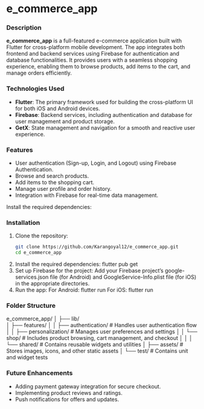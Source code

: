 # e_commerce_app

### Description

**e_commerce_app** is a full-featured e-commerce application built with Flutter for cross-platform mobile development. The app integrates both frontend and backend services using Firebase for authentication and database functionalities. It provides users with a seamless shopping experience, enabling them to browse products, add items to the cart, and manage orders efficiently.

### Technologies Used

- **Flutter**: The primary framework used for building the cross-platform UI for both iOS and Android devices.
- **Firebase**: Backend services, including authentication and database for user management and product storage.
- **GetX**: State management and navigation for a smooth and reactive user experience.

### Features

- User authentication (Sign-up, Login, and Logout) using Firebase Authentication.
- Browse and search products.
- Add items to the shopping cart.
- Manage user profile and order history.
- Integration with Firebase for real-time data management.


Install the required dependencies:
### Installation

1. Clone the repository:
   ```bash
   git clone https://github.com/Karangoyal12/e_commerce_app.git
   cd e_commerce_app

2. Install the required dependencies:
   flutter pub get
3. Set up Firebase for the project:
   Add your Firebase project’s google-services.json file (for Android) and GoogleService-Info.plist file (for iOS) in the appropriate directories.
4. Run the app:
   For Android:
   flutter run
   For iOS:
   flutter run

   
### Folder Structure
e_commerce_app/
│
├── lib/                  
│   ├── features/
│   │   ├── authentication/    # Handles user authentication flow
│   │   ├── personalization/   # Manages user preferences and settings
│   │   └── shop/              # Includes product browsing, cart management, and checkout
│   │
│   └── shared/                # Contains reusable widgets and utilities
│
├── assets/                    # Stores images, icons, and other static assets
│
└── test/                      # Contains unit and widget tests


### Future Enhancements

- Adding payment gateway integration for secure checkout.
- Implementing product reviews and ratings.
- Push notifications for offers and updates.
